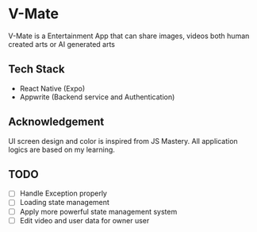 # V-Mate

V-Mate is a Entertainment App that can share images, videos both human created arts or AI generated arts

## Tech Stack

- React Native (Expo)
- Appwrite (Backend service and Authentication)

## Acknowledgement

UI screen design and color is inspired from JS Mastery. All application logics are based on my learning.

## TODO

- [ ] Handle Exception properly
- [ ] Loading state management
- [ ] Apply more powerful state management system
- [ ] Edit video and user data for owner user

